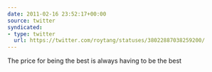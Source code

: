 ```yaml
---
date: 2011-02-16 23:52:17+00:00
source: twitter
syndicated:
- type: twitter
  url: https://twitter.com/roytang/statuses/38022887038259200/
---
```


The price for being the best is always having to be the best